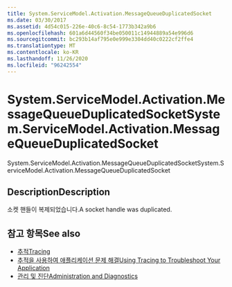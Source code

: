 ```yaml
---
title: System.ServiceModel.Activation.MessageQueueDuplicatedSocket
ms.date: 03/30/2017
ms.assetid: 4d54c015-226e-40c6-8c54-1773b342a9b6
ms.openlocfilehash: 601a6d44560f34be050011c14944889a54e996d6
ms.sourcegitcommit: bc293b14af795e0e999e3304dd40c0222cf2ffe4
ms.translationtype: MT
ms.contentlocale: ko-KR
ms.lasthandoff: 11/26/2020
ms.locfileid: "96242554"
---
```

# <a name="systemservicemodelactivationmessagequeueduplicatedsocket"></a><span data-ttu-id="95d36-102">System.ServiceModel.Activation.MessageQueueDuplicatedSocket</span><span class="sxs-lookup"><span data-stu-id="95d36-102">System.ServiceModel.Activation.MessageQueueDuplicatedSocket</span></span>

<span data-ttu-id="95d36-103">System.ServiceModel.Activation.MessageQueueDuplicatedSocket</span><span class="sxs-lookup"><span data-stu-id="95d36-103">System.ServiceModel.Activation.MessageQueueDuplicatedSocket</span></span>  
  
## <a name="description"></a><span data-ttu-id="95d36-104">Description</span><span class="sxs-lookup"><span data-stu-id="95d36-104">Description</span></span>  

 <span data-ttu-id="95d36-105">소켓 핸들이 복제되었습니다.</span><span class="sxs-lookup"><span data-stu-id="95d36-105">A socket handle was duplicated.</span></span>  
  
## <a name="see-also"></a><span data-ttu-id="95d36-106">참고 항목</span><span class="sxs-lookup"><span data-stu-id="95d36-106">See also</span></span>

- [<span data-ttu-id="95d36-107">추적</span><span class="sxs-lookup"><span data-stu-id="95d36-107">Tracing</span></span>](index.md)
- [<span data-ttu-id="95d36-108">추적을 사용하여 애플리케이션 문제 해결</span><span class="sxs-lookup"><span data-stu-id="95d36-108">Using Tracing to Troubleshoot Your Application</span></span>](using-tracing-to-troubleshoot-your-application.md)
- [<span data-ttu-id="95d36-109">관리 및 진단</span><span class="sxs-lookup"><span data-stu-id="95d36-109">Administration and Diagnostics</span></span>](../index.md)
